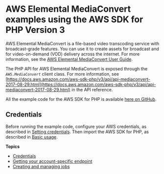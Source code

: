 # AWS Elemental MediaConvert examples using the AWS SDK for PHP Version 3<a name="emc-examples"></a>

AWS Elemental MediaConvert is a file\-based video transcoding service with broadcast\-grade features\. You can use it to create assets for broadcast and for video\-on\-demand \(VOD\) delivery across the internet\. For more information, see the [AWS Elemental MediaConvert User Guide](https://docs.aws.amazon.com/mediaconvert/latest/ug/)\.

The PHP API for AWS Elemental MediaConvert is exposed through the *`AWS.MediaConvert`* client class\. For more information, see [https://docs.aws.amazon.com/aws-sdk-php/v3/api/api-mediaconvert-2017-08-29.html](https://docs.aws.amazon.com/aws-sdk-php/v3/api/api-mediaconvert-2017-08-29.html) in the API reference\.

All the example code for the AWS SDK for PHP is available [here on GitHub](https://github.com/awsdocs/aws-doc-sdk-examples/tree/main/php/example_code)\.

## Credentials<a name="credentials"></a>

Before running the example code, configure your AWS credentials, as described in [Setting credentials](guide_credentials.md)\. Then import the AWS SDK for PHP, as described in [Basic usage](getting-started_basic-usage.md)\.

**Topics**
+ [Credentials](#credentials)
+ [Getting your account\-specific endpoint](emc-examples-getendpoint.md)
+ [Creating and managing jobs](emc-examples-jobs.md)